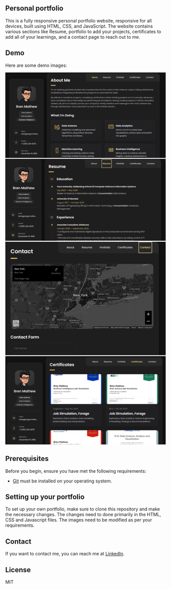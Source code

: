 ## Personal portfolio

This is a fully responsive personal portfolio website, responsive for all devices, built using HTML, CSS, and JavaScript. The website contains various sections like Resume, portfolio to add your projects, certificates to add all of your learnings, and a contact page to reach out to me.

## Demo
Here are some demo images:

![vCard Desktop Demo](./website-demo-image/desktop1.png "Desktop Demo")
![vCard Desktop Demo](./website-demo-image/desktop2.png "Desktop Demo")
![vCard Desktop Demo](./website-demo-image/desktop3.png "Desktop Demo")
![vCard Desktop Demo](./website-demo-image/desktop4.png "Desktop Demo")

## Prerequisites

Before you begin, ensure you have met the following requirements:

* [Git](https://git-scm.com/downloads "Download Git") must be installed on your operating system.

## Setting up your portfolio

To set up your own portfolio, make sure to clone this repository and make the necessary changes.
The changes need to done primarily in the HTML, CSS and Javascript files. The images need to be modified as per your requirements.


## Contact

If you want to contact me, you can reach me at [LinkedIn](https://in.linkedin.com/in/bren-mathew-3a6371169).


## License

MIT
